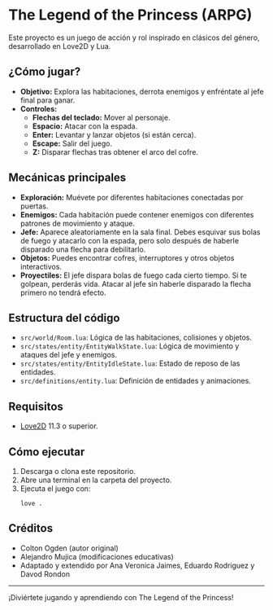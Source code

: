 # The Legend of the Princess (ARPG)

Este proyecto es un juego de acción y rol inspirado en clásicos del género, desarrollado en Love2D y Lua.

## ¿Cómo jugar?

- **Objetivo:** Explora las habitaciones, derrota enemigos y enfréntate al jefe final para ganar.
- **Controles:**
  - **Flechas del teclado:** Mover al personaje.
  - **Espacio:** Atacar con la espada.
  - **Enter:** Levantar y lanzar objetos (si están cerca).
  - **Escape:** Salir del juego.
  - **Z:** Disparar flechas tras obtener el arco del cofre.

## Mecánicas principales

- **Exploración:** Muévete por diferentes habitaciones conectadas por puertas.
- **Enemigos:** Cada habitación puede contener enemigos con diferentes patrones de movimiento y ataque.
- **Jefe:** Aparece aleatoriamente en la sala final. Debes esquivar sus bolas de fuego y atacarlo con la espada, pero solo después de haberle disparado una flecha para debilitarlo.
- **Objetos:** Puedes encontrar cofres, interruptores y otros objetos interactivos.
- **Proyectiles:** El jefe dispara bolas de fuego cada cierto tiempo. Si te golpean, perderás vida. Atacar al jefe sin haberle disparado la flecha primero no tendrá efecto.

## Estructura del código

- `src/world/Room.lua`: Lógica de las habitaciones, colisiones y objetos.
- `src/states/entity/EntityWalkState.lua`: Lógica de movimiento y ataques del jefe y enemigos.
- `src/states/entity/EntityIdleState.lua`: Estado de reposo de las entidades.
- `src/definitions/entity.lua`: Definición de entidades y animaciones.

## Requisitos

- [Love2D](https://love2d.org/) 11.3 o superior.

## Cómo ejecutar

1. Descarga o clona este repositorio.
2. Abre una terminal en la carpeta del proyecto.
3. Ejecuta el juego con:
   ```
   love .
   ```

## Créditos

- Colton Ogden (autor original)
- Alejandro Mujica (modificaciones educativas)
- Adaptado y extendido por Ana Veronica Jaimes, Eduardo Rodriguez y Davod Rondon 

---

¡Diviértete jugando y aprendiendo con The Legend of the Princess!
